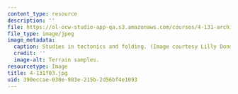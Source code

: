 ```yaml
---
content_type: resource
description: ''
file: https://ol-ocw-studio-app-qa.s3.amazonaws.com/courses/4-131-architectural-design-level-ii-material-essence-the-glass-house-fall-2003/390eccae030e983e215b2d56bf4e1093_4-131f03.jpg
file_type: image/jpeg
image_metadata:
  caption: Studies in tectonics and folding. (Image courtesy Lilly Donohue.)
  credit: ''
  image-alt: Terrain samples.
resourcetype: Image
title: 4-131f03.jpg
uid: 390eccae-030e-983e-215b-2d56bf4e1093
---
```


